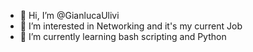- 👋 Hi, I’m @GianlucaUlivi
- 👀 I’m interested in Networking and it's my current Job
- 🌱 I’m currently learning bash scripting and Python


<!---
GianlucaUlivi/GianlucaUlivi is a ✨ special ✨ repository because its `README.md` (this file) appears on your GitHub profile.
You can click the Preview link to take a look at your changes.
--->

